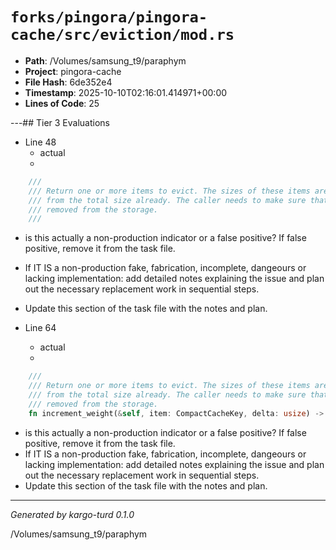 # `forks/pingora/pingora-cache/src/eviction/mod.rs`

- **Path**: /Volumes/samsung_t9/paraphym
- **Project**: pingora-cache
- **File Hash**: 6de352e4  
- **Timestamp**: 2025-10-10T02:16:01.414971+00:00  
- **Lines of Code**: 25

---## Tier 3 Evaluations


- Line 48
  - actual
  - 

```rust
    ///
    /// Return one or more items to evict. The sizes of these items are deducted
    /// from the total size already. The caller needs to make sure that these assets are actually
    /// removed from the storage.
    ///
```

- is this actually a non-production indicator or a false positive? If false positive, remove it from the task file.
- If IT IS a non-production fake, fabrication, incomplete, dangeours or lacking implementation: add detailed notes explaining the issue and plan out the necessary replacement work in sequential steps. 
- Update this section of the task file with the notes and plan.


- Line 64
  - actual
  - 

```rust
    ///
    /// Return one or more items to evict. The sizes of these items are deducted
    /// from the total size already. The caller needs to make sure that these assets are actually
    /// removed from the storage.
    fn increment_weight(&self, item: CompactCacheKey, delta: usize) -> Vec<CompactCacheKey>;
```

- is this actually a non-production indicator or a false positive? If false positive, remove it from the task file.
- If IT IS a non-production fake, fabrication, incomplete, dangeours or lacking implementation: add detailed notes explaining the issue and plan out the necessary replacement work in sequential steps. 
- Update this section of the task file with the notes and plan.

---

*Generated by kargo-turd 0.1.0*

/Volumes/samsung_t9/paraphym